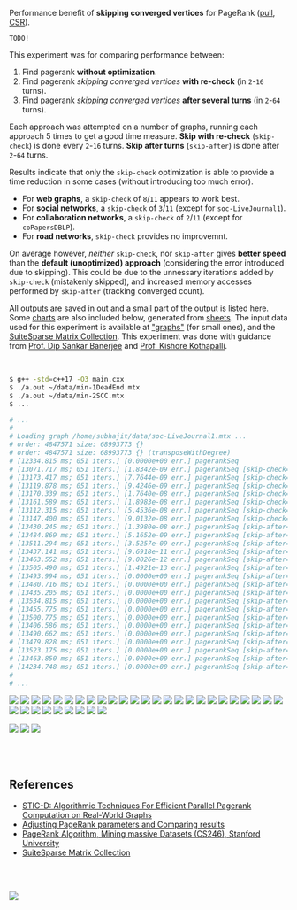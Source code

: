 Performance benefit of **skipping converged vertices** for PageRank ([pull], [CSR]).

`TODO!`

This experiment was for comparing performance between:
1. Find pagerank **without optimization**.
2. Find pagerank *skipping converged vertices* **with re-check** (in `2`-`16` turns).
3. Find pagerank *skipping converged vertices* **after several turns** (in `2`-`64` turns).

Each approach was attempted on a number of graphs, running each approach 5
times to get a good time measure. **Skip with re-check** (`skip-check`) is
done every `2`-`16` turns. **Skip after turns** (`skip-after`) is done after
`2`-`64` turns.

Results indicate that only the `skip-check` optimization is able to provide
a time reduction in some cases (without introducing too much error).
- For **web graphs**, a `skip-check` of `8`/`11` appears to work best.
- For **social networks**, a `skip-check` of `3`/`11` (except for `soc-LiveJournal1`).
- For **collaboration networks**, a `skip-check` of `2`/`11` (except for `coPapersDBLP`).
- For **road networks**, `skip-check` provides no improvemnt.

On average however, *neither* `skip-check`, nor `skip-after` gives
**better speed** than the **default (unoptimized) approach** (considering
the error introduced due to skipping). This could be due to the unnessary
iterations added by `skip-check` (mistakenly skipped), and increased memory
accesses performed by `skip-after` (tracking converged count).

All outputs are saved in [out](out/) and a small part of the output is listed
here. Some [charts] are also included below, generated from [sheets]. The input
data used for this experiment is available at ["graphs"] (for small ones), and
the [SuiteSparse Matrix Collection]. This experiment was done with guidance
from [Prof. Dip Sankar Banerjee] and [Prof. Kishore Kothapalli].

<br>

```bash
$ g++ -std=c++17 -O3 main.cxx
$ ./a.out ~/data/min-1DeadEnd.mtx
$ ./a.out ~/data/min-2SCC.mtx
$ ...

# ...
#
# Loading graph /home/subhajit/data/soc-LiveJournal1.mtx ...
# order: 4847571 size: 68993773 {}
# order: 4847571 size: 68993773 {} (transposeWithDegree)
# [12334.815 ms; 051 iters.] [0.0000e+00 err.] pagerankSeq
# [13071.717 ms; 051 iters.] [1.8342e-09 err.] pagerankSeq [skip-check=2]
# [13173.417 ms; 051 iters.] [7.7644e-09 err.] pagerankSeq [skip-check=3]
# [13119.878 ms; 051 iters.] [9.4246e-09 err.] pagerankSeq [skip-check=4]
# [13170.339 ms; 051 iters.] [1.7640e-08 err.] pagerankSeq [skip-check=6]
# [13161.589 ms; 051 iters.] [1.8983e-08 err.] pagerankSeq [skip-check=8]
# [13112.315 ms; 051 iters.] [5.4536e-08 err.] pagerankSeq [skip-check=11]
# [13147.400 ms; 051 iters.] [9.0132e-08 err.] pagerankSeq [skip-check=14]
# [13430.245 ms; 051 iters.] [1.3980e-08 err.] pagerankSeq [skip-after=2]
# [13484.869 ms; 051 iters.] [5.1652e-09 err.] pagerankSeq [skip-after=3]
# [13511.294 ms; 051 iters.] [3.5257e-09 err.] pagerankSeq [skip-after=4]
# [13437.141 ms; 051 iters.] [9.6918e-11 err.] pagerankSeq [skip-after=6]
# [13463.552 ms; 051 iters.] [9.0026e-12 err.] pagerankSeq [skip-after=8]
# [13505.490 ms; 051 iters.] [1.4921e-13 err.] pagerankSeq [skip-after=11]
# [13493.994 ms; 051 iters.] [0.0000e+00 err.] pagerankSeq [skip-after=14]
# [13480.716 ms; 051 iters.] [0.0000e+00 err.] pagerankSeq [skip-after=17]
# [13435.205 ms; 051 iters.] [0.0000e+00 err.] pagerankSeq [skip-after=21]
# [13534.815 ms; 051 iters.] [0.0000e+00 err.] pagerankSeq [skip-after=25]
# [13455.775 ms; 051 iters.] [0.0000e+00 err.] pagerankSeq [skip-after=29]
# [13500.775 ms; 051 iters.] [0.0000e+00 err.] pagerankSeq [skip-after=33]
# [13406.586 ms; 051 iters.] [0.0000e+00 err.] pagerankSeq [skip-after=38]
# [13490.662 ms; 051 iters.] [0.0000e+00 err.] pagerankSeq [skip-after=43]
# [13479.828 ms; 051 iters.] [0.0000e+00 err.] pagerankSeq [skip-after=48]
# [13523.175 ms; 051 iters.] [0.0000e+00 err.] pagerankSeq [skip-after=53]
# [13463.850 ms; 051 iters.] [0.0000e+00 err.] pagerankSeq [skip-after=58]
# [14234.748 ms; 051 iters.] [0.0000e+00 err.] pagerankSeq [skip-after=63]
#
# ...
```

[![](https://i.imgur.com/cznle2v.png)][sheetp]
[![](https://i.imgur.com/ZjI78Cs.png)][sheetp]
[![](https://i.imgur.com/tQDyvmt.png)][sheetp]
[![](https://i.imgur.com/YDfdPvT.png)][sheetp]
[![](https://i.imgur.com/gYvoOrR.png)][sheetp]
[![](https://i.imgur.com/ncwjqsF.png)][sheetp]
[![](https://i.imgur.com/CM5O5xk.png)][sheetp]
[![](https://i.imgur.com/K6xwix9.png)][sheetp]
[![](https://i.imgur.com/pPFgvjv.png)][sheetp]
[![](https://i.imgur.com/Zk1e6DK.png)][sheetp]
[![](https://i.imgur.com/IHcNsnD.png)][sheetp]
[![](https://i.imgur.com/JGsaF5V.png)][sheetp]
[![](https://i.imgur.com/y5gM9gl.png)][sheetp]
[![](https://i.imgur.com/ISK2Y2H.png)][sheetp]
[![](https://i.imgur.com/NOR5AXd.png)][sheetp]
[![](https://i.imgur.com/4t2DUj6.png)][sheetp]
[![](https://i.imgur.com/HFj4ekD.png)][sheetp]
[![](https://i.imgur.com/rbFw4qd.png)][sheetp]
[![](https://i.imgur.com/OIDxgPG.png)][sheetp]
[![](https://i.imgur.com/AU6ovly.png)][sheetp]
[![](https://i.imgur.com/whPdc5q.png)][sheetp]
[![](https://i.imgur.com/Pv23ADO.png)][sheetp]
[![](https://i.imgur.com/UcVX2Iw.png)][sheetp]
[![](https://i.imgur.com/uE4xgar.png)][sheetp]
[![](https://i.imgur.com/ksKYoJu.png)][sheetp]
[![](https://i.imgur.com/8XmbumX.png)][sheetp]
[![](https://i.imgur.com/zqaiNHS.png)][sheetp]
[![](https://i.imgur.com/2yyzkCe.png)][sheetp]
[![](https://i.imgur.com/QMhUn6q.png)][sheetp]
[![](https://i.imgur.com/nFZWD2W.png)][sheetp]
[![](https://i.imgur.com/t8WY9Oh.png)][sheetp]
[![](https://i.imgur.com/ayd3Hsy.png)][sheetp]
[![](https://i.imgur.com/n2qsAWp.png)][sheetp]
[![](https://i.imgur.com/2LK8Y9V.png)][sheetp]

[![](https://i.imgur.com/6mwkqae.png)][sheetp]
[![](https://i.imgur.com/nxLuCFX.png)][sheetp]
[![](https://i.imgur.com/4mYngoh.png)][sheetp]

<br>
<br>


## References

- [STIC-D: Algorithmic Techniques For Efficient Parallel Pagerank Computation on Real-World Graphs](https://gist.github.com/wolfram77/bb09968cc0e592583c4b180243697d5a)
- [Adjusting PageRank parameters and Comparing results](https://arxiv.org/abs/2108.02997)
- [PageRank Algorithm, Mining massive Datasets (CS246), Stanford University](https://www.youtube.com/watch?v=ke9g8hB0MEo)
- [SuiteSparse Matrix Collection]

<br>
<br>

[![](https://i.imgur.com/KExwVG1.jpg)](https://www.youtube.com/watch?v=A7TKQKAFIi4)

[Prof. Dip Sankar Banerjee]: https://sites.google.com/site/dipsankarban/
[Prof. Kishore Kothapalli]: https://www.iiit.ac.in/people/faculty/kkishore/
[SuiteSparse Matrix Collection]: https://sparse.tamu.edu
["graphs"]: https://github.com/puzzlef/graphs
[pull]: https://github.com/puzzlef/pagerank-push-vs-pull
[CSR]: https://github.com/puzzlef/pagerank-class-vs-csr
[charts]: https://photos.app.goo.gl/p6YDtgaxBgbMGSGx7
[sheets]: https://docs.google.com/spreadsheets/d/1g8AkDolNHqvvabhX0KYIaOwc5h-lLRUnCgJ8an-uewQ/edit?usp=sharing
[sheetp]: https://docs.google.com/spreadsheets/d/e/2PACX-1vRSPTTcoZOi7bscVuSxt3tZkv_6K7ruE8IMPaspO_blfKNdRltiujFrz3w2me1QVmbtA-aCvXNDNC6g/pubhtml
